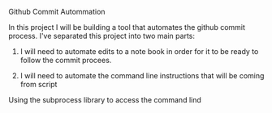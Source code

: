Github Commit Autommation

In this project I will be building a tool that automates the github commit process. I've separated this project into two main parts:

1. I will need to automate edits to a note book in order for it to be ready to follow the commit procees.

2. I will need to automate the command line instructions that will be coming from script

Using the subprocess library to access the command lind
